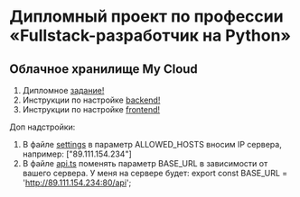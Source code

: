 # Дипломный проект по профессии «Fullstack-разработчик на Python»

## Облачное хранилище My Cloud


1. Дипломное [задание!](/_README.md)
2. Инструкции по настройке [backend!](/backend/README.md)
3. Инструкции по настройке [frontend!](/frontend/README.md)

Доп надстройки:
1. В файле [settings](/backend/mycloud/settings.py) в параметр ALLOWED_HOSTS вносим IP сервера, например: ["89.111.154.234"]
2. В файле [api.ts](/frontend/src/api/api.ts) поменять параметр BASE_URL в зависимости от вашего сервера. У меня на сервере будет: export const BASE_URL = 'http://89.111.154.234:80/api';
